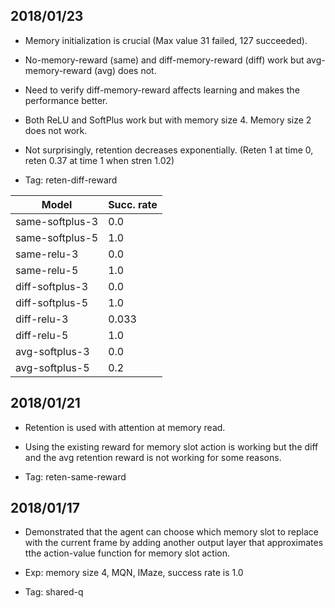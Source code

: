 2018/01/23
----------

- Memory initialization is crucial (Max value 31 failed, 127 succeeded).

- No-memory-reward (same) and diff-memory-reward (diff) work but avg-memory-reward (avg) does not.

- Need to verify diff-memory-reward affects learning and makes the performance better.

- Both ReLU and SoftPlus work but with memory size 4. Memory size 2 does not work.

- Not surprisingly, retention decreases exponentially. (Reten 1 at time 0, reten 0.37 at time 1 when stren 1.02)

- Tag: reten-diff-reward

| Model           | Succ. rate |
|-----------------|------------|
| same-softplus-3 | 0.0        |
| same-softplus-5 | 1.0        |
| same-relu-3     | 0.0        |
| same-relu-5     | 1.0        |
| diff-softplus-3 | 0.0        |
| diff-softplus-5 | 1.0        |
| diff-relu-3     | 0.033      |
| diff-relu-5     | 1.0        |
| avg-softplus-3  | 0.0        |
| avg-softplus-5  | 0.2        |


2018/01/21
----------

- Retention is used with attention at memory read.

- Using the existing reward for memory slot action is working but the diff and the avg retention reward is not working for some reasons.

- Tag: reten-same-reward

2018/01/17
----------

- Demonstrated that the agent can choose which memory slot to replace with the current frame by adding another output layer that approximates tthe action-value function for memory slot action.

- Exp: memory size 4, MQN, IMaze, success rate is 1.0

- Tag: shared-q
